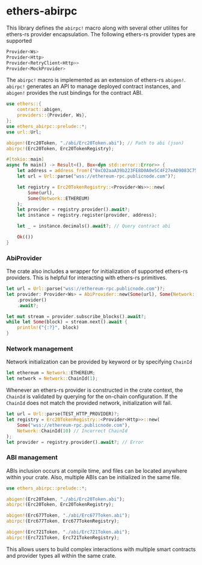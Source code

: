 # ethers-abirpc

This library defines the `abirpc!` macro along with several other utilites for ethers-rs provider encapsulation. The following ethers-rs provider types are supported

```rust
Provider<Ws>
Provider<Http>
Provider<RetryClient<Http>>
Provider<MockProvider>
```

The `abirpc!` macro is implemented as an extension of ethers-rs `abigen!`. `abirpc!` generates an API to manage deployed contract instances, and `abigen!` provides the rust bindings for the contract ABI. 

```rust
use ethers::{
    contract::abigen,
    providers::{Provider, Ws},
};
use ethers_abirpc::prelude::*;
use url::Url;

abigen!(Erc20Token, "./abi/Erc20Token.abi"); // Path to abi (json)
abirpc!(Erc20Token, Erc20TokenRegistry);

#[tokio::main]
async fn main() -> Result<(), Box<dyn std::error::Error>> {
    let address = address_from!("0xC02aaA39b223FE8D0A0e5C4F27eAD9083C756Cc2")?; // WETH
    let url = Url::parse("wss://ethereum-rpc.publicnode.com")?;

    let registry = Erc20TokenRegistry::<Provider<Ws>>::new(
    	Some(url), 
    	Some(Network::ETHEREUM)
    );
    let provider = registry.provider().await?;
    let instance = registry.register(provider, address);

    let _ = instance.decimals().await?; // Query contract abi

    Ok(())
}
```

### AbiProvider

The crate also includes a wrapper for initialization of supported ethers-rs providers. This is helpful for interacting with ethers-rs primitives. 

```rust
let url = Url::parse("wss://ethereum-rpc.publicnode.com")?;
let provider: Provider<Ws> = AbiProvider::new(Some(url), Some(Network::ChainId(1)))
    .provider()
    .await?;

let mut stream = provider.subscribe_blocks().await?;
while let Some(block) = stream.next().await {
	println!("{:?}", block)
}
```

### Network management

Network initialization can be provided by keyword or by specifying `ChainId` 

```rust 
let ethereum = Network::ETHEREUM;
let network = Network::ChainId(1);
```

Whenever an ethers-rs provider is constructed in the crate context, the `ChainId` is validated by querying for the on-chain configuration. If the `ChainId` does not match the provided network, initialization will fail. 

```rust
let url = Url::parse(TEST_HTTP_PROVIDER)?;
let registry = Erc20TokenRegistry::<Provider<Http>>::new(
	Some("wss://ethereum-rpc.publicnode.com"), 
	Network::ChainId(10) // Incorrect ChainId
);
let provider = registry.provider().await?; // Error 
```

### ABI management

ABIs inclusion occurs at compile time, and files can be located anywhere within your crate. Also, multiple ABIs can be initialized in the same file. 

```rust
use ethers_abirpc::prelude::*;

abigen!(Erc20Token, "./abi/Erc20Token.abi"); 
abirpc!(Erc20Token, Erc20TokenRegistry);

abigen!(Erc677Token, "./abi/Erc677Token.abi"); 
abirpc!(Erc677Token, Erc677TokenRegistry);

abigen!(Erc721Token, "./abi/Erc721Token.abi"); 
abirpc!(Erc721Token, Erc721TokenRegistry);
```

This allows users to build complex interactions with multiple smart contracts and provider types all within the same crate.

